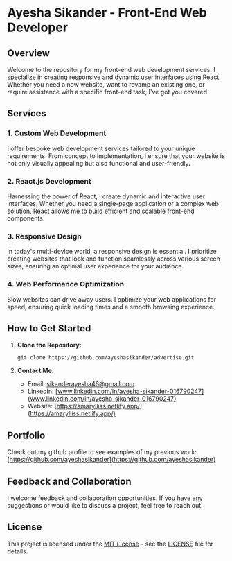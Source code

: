 
# Ayesha Sikander - Front-End Web Developer

## Overview

Welcome to the repository for my front-end web development services. I specialize in creating responsive and dynamic user interfaces using React. Whether you need a new website, want to revamp an existing one, or require assistance with a specific front-end task, I've got you covered.

## Services

### 1. **Custom Web Development**

I offer bespoke web development services tailored to your unique requirements. From concept to implementation, I ensure that your website is not only visually appealing but also functional and user-friendly.

### 2. **React.js Development**

Harnessing the power of React, I create dynamic and interactive user interfaces. Whether you need a single-page application or a complex web solution, React allows me to build efficient and scalable front-end components.

### 3. **Responsive Design**

In today's multi-device world, a responsive design is essential. I prioritize creating websites that look and function seamlessly across various screen sizes, ensuring an optimal user experience for your audience.

### 4. **Web Performance Optimization**

Slow websites can drive away users. I optimize your web applications for speed, ensuring quick loading times and a smooth browsing experience.

## How to Get Started

1. **Clone the Repository:**
   ```
   git clone https://github.com/ayeshasikander/advertise.git
   ```


2. **Contact Me:**
   - Email: [sikanderayesha46@gmail.com](mailto:sikanderayesha46@gmail.com)
   - LinkedIn: [www.linkedin.com/in/ayesha-sikander-016790247](www.linkedin.com/in/ayesha-sikander-016790247)
   - Website: [https://amarylliss.netlify.app/](https://amarylliss.netlify.app/)

## Portfolio

Check out my github profile to see examples of my previous work: [https://github.com/ayeshasikander](https://github.com/ayeshasikander)

## Feedback and Collaboration

I welcome feedback and collaboration opportunities. If you have any suggestions or would like to discuss a project, feel free to reach out.

## License

This project is licensed under the [MIT License](LICENSE) - see the [LICENSE](LICENSE) file for details.

